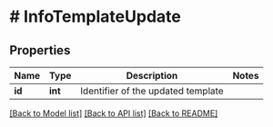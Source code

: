 # # InfoTemplateUpdate

## Properties

Name | Type | Description | Notes
------------ | ------------- | ------------- | -------------
**id** | **int** | Identifier of the updated template |

[[Back to Model list]](../../README.md#models) [[Back to API list]](../../README.md#endpoints) [[Back to README]](../../README.md)
